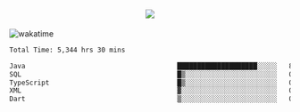 <h1 align="center">
  <img src="https://readme-typing-svg.herokuapp.com/?font=Righteous&size=35&center=true&vCenter=true&width=500&height=70&duration=4000&lines=Hi!+%F0%9F%91%8B+I%27m+Ali%20Osman!;" />
</h1>


![wakatime](https://wakatime.com/share/@aliosmanoktar/3a8ffe71-6da4-4964-913b-2f09afbe53bf.svg?cache=none)
<!--START_SECTION:waka-->

```txt
Total Time: 5,344 hrs 30 mins

Java                                      ████████████████████░░░░░   80.21 %
SQL                                       █▒░░░░░░░░░░░░░░░░░░░░░░░   05.40 %
TypeScript                                █▒░░░░░░░░░░░░░░░░░░░░░░░   04.79 %
XML                                       ▓░░░░░░░░░░░░░░░░░░░░░░░░   02.18 %
Dart                                      ▒░░░░░░░░░░░░░░░░░░░░░░░░   01.30 %
```

<!--END_SECTION:waka-->


